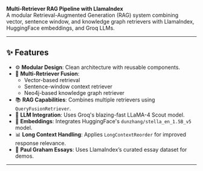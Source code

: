 **Multi-Retriever RAG Pipeline with LlamaIndex**  
A modular Retrieval-Augmented Generation (RAG) system combining vector, sentence window, and knowledge graph retrievers with LlamaIndex, HuggingFace embeddings, and Groq LLMs.

---

## ✨ Features

- ⚙️ **Modular Design**: Clean architecture with reusable components.
- 🤖 **Multi-Retriever Fusion**:
  - Vector-based retrieval
  - Sentence-window context retriever
  - Neo4j-based knowledge graph retriever
- 📚 **RAG Capabilities**: Combines multiple retrievers using `QueryFusionRetriever`.
- 🔌 **LLM Integration**: Uses Groq's blazing-fast LLaMA-4 Scout model.
- 🧠 **Embeddings**: Integrates HuggingFace's `dunzhang/stella_en_1.5B_v5` model.
- 📊 **Long Context Handling**: Applies `LongContextReorder` for improved response relevance.
- 📂 **Paul Graham Essays**: Uses LlamaIndex’s curated essay dataset for demos.

---
